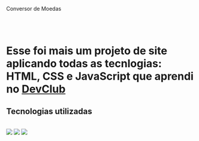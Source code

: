 <p>Conversor de Moedas</p>
<br>
<br>
<h1>Esse foi mais um projeto de site aplicando todas as tecnlogias: HTML, CSS e JavaScript que aprendi no <a href="rodolfimori.com.br/devclub">DevClub</a></h1>

<h2>Tecnologias utilizadas</h2>
<br>
  <img src="https://img.shields.io/badge/HTML-239120?style=for-the-badge&logo=html5&logoColor=white">
  <img src="https://img.shields.io/badge/CSS-239120?&style=for-the-badge&logo=css3&logoColor=white">
  <img src="https://img.shields.io/badge/JavaScript-F7DF1E?style=for-the-badge&logo=javascript&logoColor=black">
